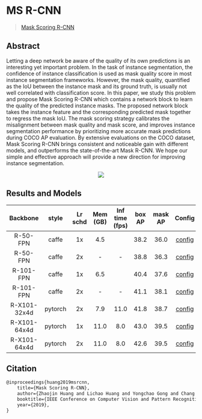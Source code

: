 # MS R-CNN

> [Mask Scoring R-CNN](https://arxiv.org/abs/1903.00241)

<!-- [ALGORITHM] -->

## Abstract

Letting a deep network be aware of the quality of its own predictions is an interesting yet important problem. In the task of instance segmentation, the confidence of instance classification is used as mask quality score in most instance segmentation frameworks. However, the mask quality, quantified as the IoU between the instance mask and its ground truth, is usually not well correlated with classification score. In this paper, we study this problem and propose Mask Scoring R-CNN which contains a network block to learn the quality of the predicted instance masks. The proposed network block takes the instance feature and the corresponding predicted mask together to regress the mask IoU. The mask scoring strategy calibrates the misalignment between mask quality and mask score, and improves instance segmentation performance by prioritizing more accurate mask predictions during COCO AP evaluation. By extensive evaluations on the COCO dataset, Mask Scoring R-CNN brings consistent and noticeable gain with different models, and outperforms the state-of-the-art Mask R-CNN. We hope our simple and effective approach will provide a new direction for improving instance segmentation.

<div align=center>
<img src="https://user-images.githubusercontent.com/40661020/143967239-3a95ae92-6443-4181-9cbc-dfe16e81b969.png"/>
</div>

## Results and Models

|   Backbone   |  style  | Lr schd | Mem (GB) | Inf time (fps) | box AP | mask AP |                    Config                     |                                                                                                                                                                      Download                                                                                                                                                                       |
| :----------: | :-----: | :-----: | :------: | :------------: | :----: | :-----: | :-------------------------------------------: | :-------------------------------------------------------------------------------------------------------------------------------------------------------------------------------------------------------------------------------------------------------------------------------------------------------------------------------------------------: |
|   R-50-FPN   |  caffe  |   1x    |   4.5    |                |  38.2  |  36.0   | [config](ms-rcnn_r50-caffe_fpn_1x_coco.py)  |                  [model](https://download.openmmlab.com/mmdetection/v2.0/ms_rcnn/ms_rcnn_r50_caffe_fpn_1x_coco/ms_rcnn_r50_caffe_fpn_1x_coco_20200702_180848-61c9355e.pth) \| [log](https://download.openmmlab.com/mmdetection/v2.0/ms_rcnn/ms_rcnn_r50_caffe_fpn_1x_coco/ms_rcnn_r50_caffe_fpn_1x_coco_20200702_180848.log.json)                   |
|   R-50-FPN   |  caffe  |   2x    |    -     |       -        |  38.8  |  36.3   | [config](ms-rcnn_r50-caffe_fpn_2x_coco.py)  |   [model](https://download.openmmlab.com/mmdetection/v2.0/ms_rcnn/ms_rcnn_r50_caffe_fpn_2x_coco/ms_rcnn_r50_caffe_fpn_2x_coco_bbox_mAP-0.388__segm_mAP-0.363_20200506_004738-ee87b137.pth) \| [log](https://download.openmmlab.com/mmdetection/v2.0/ms_rcnn/ms_rcnn_r50_caffe_fpn_2x_coco/ms_rcnn_r50_caffe_fpn_2x_coco_20200506_004738.log.json)   |
|  R-101-FPN   |  caffe  |   1x    |   6.5    |                |  40.4  |  37.6   | [config](ms-rcnn_r101-caffe_fpn_1x_coco.py) | [model](https://download.openmmlab.com/mmdetection/v2.0/ms_rcnn/ms_rcnn_r101_caffe_fpn_1x_coco/ms_rcnn_r101_caffe_fpn_1x_coco_bbox_mAP-0.404__segm_mAP-0.376_20200506_004755-b9b12a37.pth) \| [log](https://download.openmmlab.com/mmdetection/v2.0/ms_rcnn/ms_rcnn_r101_caffe_fpn_1x_coco/ms_rcnn_r101_caffe_fpn_1x_coco_20200506_004755.log.json) |
|  R-101-FPN   |  caffe  |   2x    |    -     |       -        |  41.1  |  38.1   | [config](ms-rcnn_r101-caffe_fpn_2x_coco.py) | [model](https://download.openmmlab.com/mmdetection/v2.0/ms_rcnn/ms_rcnn_r101_caffe_fpn_2x_coco/ms_rcnn_r101_caffe_fpn_2x_coco_bbox_mAP-0.411__segm_mAP-0.381_20200506_011134-5f3cc74f.pth) \| [log](https://download.openmmlab.com/mmdetection/v2.0/ms_rcnn/ms_rcnn_r101_caffe_fpn_2x_coco/ms_rcnn_r101_caffe_fpn_2x_coco_20200506_011134.log.json) |
| R-X101-32x4d | pytorch |   2x    |   7.9    |      11.0      |  41.8  |  38.7   | [config](ms-rcnn_x101-32x4d_fpn_1x_coco.py) |                    [model](https://download.openmmlab.com/mmdetection/v2.0/ms_rcnn/ms_rcnn_x101_32x4d_fpn_1x_coco/ms_rcnn_x101_32x4d_fpn_1x_coco_20200206-81fd1740.pth) \| [log](https://download.openmmlab.com/mmdetection/v2.0/ms_rcnn/ms_rcnn_x101_32x4d_fpn_1x_coco/ms_rcnn_x101_32x4d_fpn_1x_coco_20200206_100113.log.json)                    |
| R-X101-64x4d | pytorch |   1x    |   11.0   |      8.0       |  43.0  |  39.5   | [config](ms-rcnn_x101-64x4d_fpn_1x_coco.py) |                    [model](https://download.openmmlab.com/mmdetection/v2.0/ms_rcnn/ms_rcnn_x101_64x4d_fpn_1x_coco/ms_rcnn_x101_64x4d_fpn_1x_coco_20200206-86ba88d2.pth) \| [log](https://download.openmmlab.com/mmdetection/v2.0/ms_rcnn/ms_rcnn_x101_64x4d_fpn_1x_coco/ms_rcnn_x101_64x4d_fpn_1x_coco_20200206_091744.log.json)                    |
| R-X101-64x4d | pytorch |   2x    |   11.0   |      8.0       |  42.6  |  39.5   | [config](ms-rcnn_x101-64x4d_fpn_2x_coco.py) |                    [model](https://download.openmmlab.com/mmdetection/v2.0/ms_rcnn/ms_rcnn_x101_64x4d_fpn_2x_coco/ms_rcnn_x101_64x4d_fpn_2x_coco_20200308-02a445e2.pth) \| [log](https://download.openmmlab.com/mmdetection/v2.0/ms_rcnn/ms_rcnn_x101_64x4d_fpn_2x_coco/ms_rcnn_x101_64x4d_fpn_2x_coco_20200308_012247.log.json)                    |

## Citation

```latex
@inproceedings{huang2019msrcnn,
    title={Mask Scoring R-CNN},
    author={Zhaojin Huang and Lichao Huang and Yongchao Gong and Chang Huang and Xinggang Wang},
    booktitle={IEEE Conference on Computer Vision and Pattern Recognition},
    year={2019},
}
```
